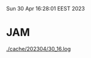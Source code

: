 Sun 30 Apr 16:28:01 EEST 2023
# JAM
<a href='./cache/202304/30_16.log'>./cache/202304/30_16.log</a>
